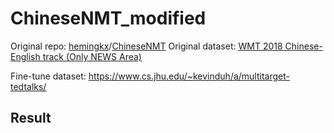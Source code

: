 # ChineseNMT_modified

Original repo: [hemingkx](https://github.com/hemingkx)/[ChineseNMT](https://github.com/hemingkx/ChineseNMT)
Original dataset: [WMT 2018 Chinese-English track (Only NEWS Area)](https://github.com/hemingkx/ChineseNMT/tree/master/data/json)

Fine-tune dataset: https://www.cs.jhu.edu/~kevinduh/a/multitarget-tedtalks/

## Result

